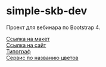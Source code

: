# simple-skb-dev

Проект для вебинара по Bootstrap 4.

<a href="https://www.figma.com/file/h4C4ZSa4mn5DwB6U4ayyxE/%D0%9A-%D0%B2%D0%B5%D0%B1%D0%B8%D0%BD%D0%B0%D1%80%D1%83-%D0%90%D0%B2%D0%B3%D1%83%D1%81%D1%82?node-id=6%3A492" target="_blank">Ссылка на макет</a> <br>
<a href="https://simple.maxgraph.ru/" target="_blank">Ссылка на сайт</a> <br>
<a href="https://www.artlebedev.ru/typograf/" target="_blank">Типограф</a> <br>
<a href="https://chir.ag/projects/name-that-color/#181818" target="_blank">Сервис по названию цветов</a>
